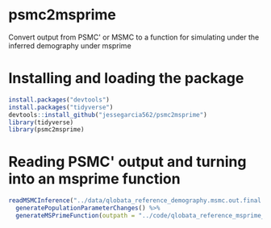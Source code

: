 # psmc2msprime
Convert output from PSMC' or MSMC to a function for simulating under the inferred demography under msprime


# Installing and loading the package
```r
install.packages("devtools")
install.packages("tidyverse")
devtools::install_github("jessegarcia562/psmc2msprime")
library(tidyverse)
library(psmc2msprime)
```

# Reading PSMC' output and turning into an msprime function
```r
readMSMCInference("../data/qlobata_reference_demography.msmc.out.final.txt", mutationRate = 1e-8) %>%
  generatePopulationParameterChanges() %>%
  generateMSPrimeFunction(outpath = "../code/qlobata_reference_msprime_function.py")
```

